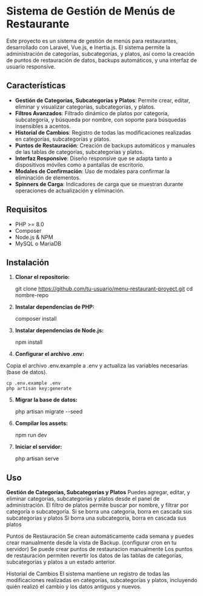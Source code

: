 # Sistema de Gestión de Menús de Restaurante

Este proyecto es un sistema de gestión de menús para restaurantes, desarrollado con Laravel, Vue.js, e Inertia.js. El sistema permite la administración de categorías, subcategorías, y platos, así como la creación de puntos de restauración de datos, backups automáticos, y una interfaz de usuario responsive.

## Características

- **Gestión de Categorías, Subcategorías y Platos**: Permite crear, editar, eliminar y visualizar categorías, subcategorías, y platos.
- **Filtros Avanzados**: Filtrado dinámico de platos por categoría, subcategoría, y búsqueda por nombre, con soporte para búsquedas insensibles a acentos.
- **Historial de Cambios**: Registro de todas las modificaciones realizadas en categorías, subcategorías y platos.
- **Puntos de Restauración**: Creación de backups automáticos y manuales de las tablas de categorías, subcategorías y platos.
- **Interfaz Responsive**: Diseño responsive que se adapta tanto a dispositivos móviles como a pantallas de escritorio.
- **Modales de Confirmación**: Uso de modales para confirmar la eliminación de elementos.
- **Spinners de Carga**: Indicadores de carga que se muestran durante operaciones de actualización y eliminación.

## Requisitos

- PHP >= 8.0
- Composer
- Node.js & NPM
- MySQL o MariaDB

## Instalación

1. **Clonar el repositorio:**

    git clone https://github.com/tu-usuario/menu-restaurant-proyect.git
    cd nombre-repo

2. **Instalar dependencias de PHP:**

    composer install

3. **Instalar dependencias de Node.js:**

    npm install

4. **Configurar el archivo .env:**

Copia el archivo .env.example a .env y actualiza las variables necesarias (base de datos).

    cp .env.example .env
    php artisan key:generate

5. **Migrar la base de datos:**

    php artisan migrate --seed

6. **Compilar los assets:**

    npm run dev

7. **Iniciar el servidor:**

    php artisan serve

## Uso

**Gestión de Categorías, Subcategorías y Platos**
Puedes agregar, editar, y eliminar categorías, subcategorías y platos desde el panel de administración.
El filtro de platos permite buscar por nombre, y filtrar por categoría o subcategoría.
Si se borra una categoria, borra en cascada sus subcategorias y platos
Si borra una subcategoria, borra en cascada sus platos

Puntos de Restauración
Se crean automáticamente cada semana y puedes crear manualmente desde la vista de Backup. (configurar cron en tu servidor)
Se puede crear puntos de restauracion manualmente
Los puntos de restauración permiten revertir los datos de las tablas de categorías, subcategorías y platos a un estado anterior.

Historial de Cambios
El sistema mantiene un registro de todas las modificaciones realizadas en categorías, subcategorías y platos, incluyendo quién realizó el cambio y los datos antiguos y nuevos.